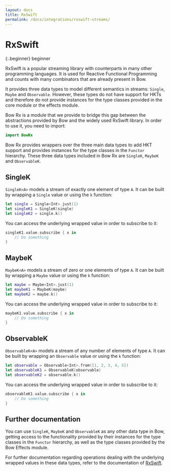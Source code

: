 ```yaml
---
layout: docs
title: RxSwift
permalink: /docs/integrations/rxswift-streams/
---
```


# RxSwift
 
 {:.beginner}
 beginner
 
 RxSwift is a popular streaming library with counterparts in many other programming languages. It is used for Reactive Functional Programming and counts with many combinators that are already present in Bow.
 
 It provides three data types to model different semantics in streams: `Single`, `Maybe` and `Observable`. However, these types do not have support for HKTs and therefore do not provide instances for the type classes provided in the core module or the effects module.
 
 Bow Rx is a module that we provide to bridge this gap between the abstractions provided by Bow and the widely used RxSwift library. In order to use it, you need to import:

```swift
import BowRx
```

 Bow Rx provides wrappers over the three main data types to add HKT support and provides instances for the type classes in the `Functor` hierarchy. These three data types included in Bow Rx are `SingleK`, `MaybeK` and `ObservableK`.
 
## SingleK
 
 `SingleK<A>` models a stream of exactly one element of type `A`. It can be built by wrapping a `Single` value or using the `k` function:

```swift
let single = Single<Int>.just(1)
let singleK1 = SingleK(single)
let singleK2 = single.k()
```

 You can access the underlying wrapped value in order to subscribe to it:

```swift
singleK1.value.subscribe { x in
    // Do something
}
```

## MaybeK
 
 `MaybeK<A>` models a stream of zero or one elements of type `A`. It can be built by wrapping a `Maybe` value or using the `k` function:

```swift
let maybe = Maybe<Int>.just(1)
let maybeK1 = MaybeK(maybe)
let maybeK2 = maybe.k()
```

 You can access the underlying wrapped value in order to subscribe to it:

```swift
maybeK1.value.subscribe { x in
    // Do something
}
```

## ObservableK
 
 `ObservableK<A>` models a stream of any number of elements of type `A`. It can be built by wrapping an `Observable` value or using the `k` function:

```swift
let observable = Observable<Int>.from([1, 2, 3, 4, 5])
let observableK1 = ObservableK(observable)
let observableK2 = observable.k()
```

 You can access the underlying wrapped value in order to subscribe to it:

```swift
observableK1.value.subscribe { x in
    // Do something
}
```

## Further documentation
 
 You can use `SingleK`, `MaybeK` and `ObservableK` as any other data type in Bow, getting access to the functionality provided by their instances for the type classes in the `Functor` hierarchy, as well as the type classes provided by the Bow Effects module.
 
 For further documentation regarding operations dealing with the underlying wrapped values in these data types, refer to the documentation of [RxSwift](http://reactivex.io/). 

